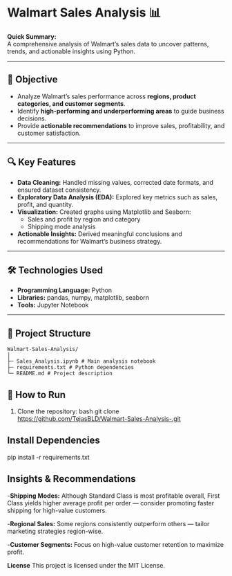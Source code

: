# Walmart Sales Analysis 📊

**Quick Summary:**  
A comprehensive analysis of Walmart’s sales data to uncover patterns, trends, and actionable insights using Python.

---

## 📝 Objective
- Analyze Walmart’s sales performance across **regions, product categories, and customer segments**.  
- Identify **high-performing and underperforming areas** to guide business decisions.  
- Provide **actionable recommendations** to improve sales, profitability, and customer satisfaction.

---

## 🔍 Key Features
- **Data Cleaning:** Handled missing values, corrected date formats, and ensured dataset consistency.  
- **Exploratory Data Analysis (EDA):** Explored key metrics such as sales, profit, and quantity.  
- **Visualization:** Created graphs using Matplotlib and Seaborn:
  - Sales and profit by region and category  
  - Shipping mode analysis  
- **Actionable Insights:** Derived meaningful conclusions and recommendations for Walmart’s business strategy.

---

## 🛠️ Technologies Used
- **Programming Language:** Python  
- **Libraries:** pandas, numpy, matplotlib, seaborn  
- **Tools:** Jupyter Notebook  

---

## 📂 Project Structure
```text
Walmart-Sales-Analysis/
│
├─ Sales_Analysis.ipynb # Main analysis notebook
├─ requirements.txt # Python dependencies
└─ README.md # Project description 
```
## 🚀 How to Run
1. Clone the repository:
bash
git clone https://github.com/TejasBLD/Walmart-Sales-Analysis-.git
## Install Dependencies
pip install -r requirements.txt

## Insights & Recommendations

-**Shipping Modes:** Although Standard Class is most profitable overall, First Class yields higher average profit per order — consider promoting faster shipping for high-value customers.

-**Regional Sales:** Some regions consistently outperform others — tailor marketing strategies region-wise.

-**Customer Segments:** Focus on high-value customer retention to maximize profit.

**License**
This project is licensed under the MIT License.
